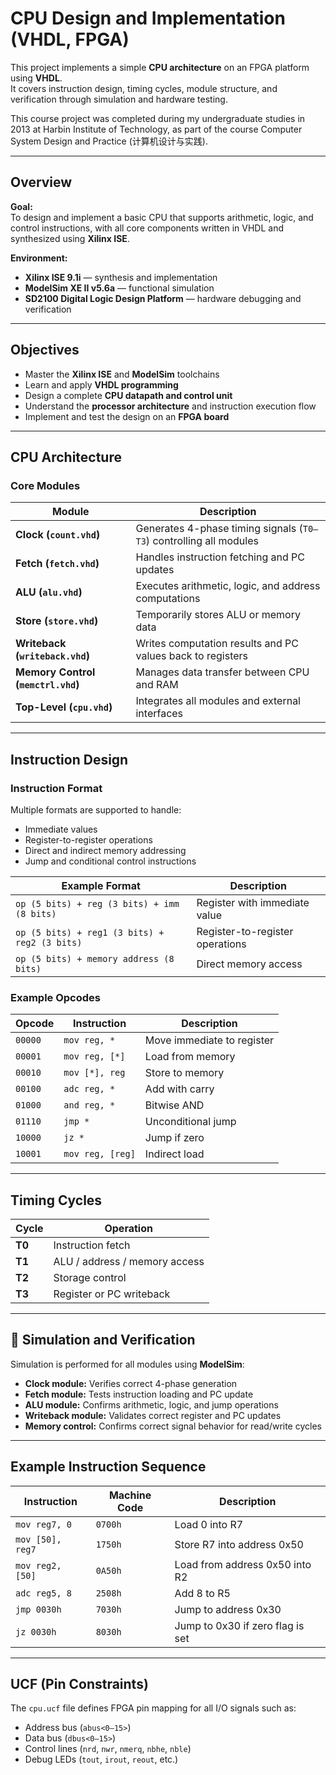 # CPU Design and Implementation (VHDL, FPGA)

This project implements a simple **CPU architecture** on an FPGA platform using **VHDL**.  
It covers instruction design, timing cycles, module structure, and verification through simulation and hardware testing.  

This course project was completed during my undergraduate studies in 2013 at Harbin Institute of Technology, as part of the course Computer System Design and Practice (计算机设计与实践).



---

## Overview

**Goal:**  
To design and implement a basic CPU that supports arithmetic, logic, and control instructions, with all core components written in VHDL and synthesized using **Xilinx ISE**.

**Environment:**
- **Xilinx ISE 9.1i** — synthesis and implementation  
- **ModelSim XE II v5.6a** — functional simulation  
- **SD2100 Digital Logic Design Platform** — hardware debugging and verification

---

## Objectives

- Master the **Xilinx ISE** and **ModelSim** toolchains  
- Learn and apply **VHDL programming**  
- Design a complete **CPU datapath and control unit**  
- Understand the **processor architecture** and instruction execution flow  
- Implement and test the design on an **FPGA board**

---

## CPU Architecture

### Core Modules

| Module | Description |
|--------|--------------|
| **Clock (`count.vhd`)** | Generates 4-phase timing signals (`T0–T3`) controlling all modules |
| **Fetch (`fetch.vhd`)** | Handles instruction fetching and PC updates |
| **ALU (`alu.vhd`)** | Executes arithmetic, logic, and address computations |
| **Store (`store.vhd`)** | Temporarily stores ALU or memory data |
| **Writeback (`writeback.vhd`)** | Writes computation results and PC values back to registers |
| **Memory Control (`memctrl.vhd`)** | Manages data transfer between CPU and RAM |
| **Top-Level (`cpu.vhd`)** | Integrates all modules and external interfaces |

---

## Instruction Design

### Instruction Format

Multiple formats are supported to handle:
- Immediate values
- Register-to-register operations
- Direct and indirect memory addressing
- Jump and conditional control instructions

| Example Format | Description |
|----------------|--------------|
| `op (5 bits) + reg (3 bits) + imm (8 bits)` | Register with immediate value |
| `op (5 bits) + reg1 (3 bits) + reg2 (3 bits)` | Register-to-register operations |
| `op (5 bits) + memory address (8 bits)` | Direct memory access |

### Example Opcodes

| Opcode | Instruction | Description |
|--------|--------------|-------------|
| `00000` | `mov reg, *` | Move immediate to register |
| `00001` | `mov reg, [*]` | Load from memory |
| `00010` | `mov [*], reg` | Store to memory |
| `00100` | `adc reg, *` | Add with carry |
| `01000` | `and reg, *` | Bitwise AND |
| `01110` | `jmp *` | Unconditional jump |
| `10000` | `jz *` | Jump if zero |
| `10001` | `mov reg, [reg]` | Indirect load |

---

## Timing Cycles

| Cycle | Operation |
|-------|------------|
| **T0** | Instruction fetch |
| **T1** | ALU / address / memory access |
| **T2** | Storage control |
| **T3** | Register or PC writeback |

---

## 🔧 Simulation and Verification

Simulation is performed for all modules using **ModelSim**:

- **Clock module:** Verifies correct 4-phase generation  
- **Fetch module:** Tests instruction loading and PC update  
- **ALU module:** Confirms arithmetic, logic, and jump operations  
- **Writeback module:** Validates correct register and PC updates  
- **Memory control:** Confirms correct signal behavior for read/write cycles  

---

## Example Instruction Sequence

| Instruction | Machine Code | Description |
|--------------|--------------|--------------|
| `mov reg7, 0` | `0700h` | Load 0 into R7 |
| `mov [50], reg7` | `1750h` | Store R7 into address 0x50 |
| `mov reg2, [50]` | `0A50h` | Load from address 0x50 into R2 |
| `adc reg5, 8` | `2508h` | Add 8 to R5 |
| `jmp 0030h` | `7030h` | Jump to address 0x30 |
| `jz 0030h` | `8030h` | Jump to 0x30 if zero flag is set |

---

## UCF (Pin Constraints)

The `cpu.ucf` file defines FPGA pin mapping for all I/O signals such as:
- Address bus (`abus<0–15>`)
- Data bus (`dbus<0–15>`)
- Control lines (`nrd`, `nwr`, `nmerq`, `nbhe`, `nble`)
- Debug LEDs (`tout`, `irout`, `reout`, etc.)

